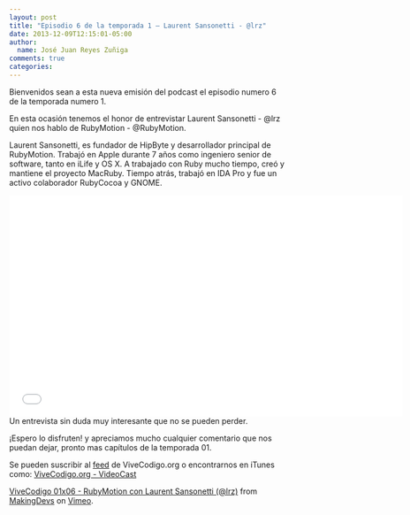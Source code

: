 ```yaml
---
layout: post
title: "Episodio 6 de la temporada 1 – Laurent Sansonetti - @lrz"
date: 2013-12-09T12:15:01-05:00
author:
  name: José Juan Reyes Zuñiga
comments: true
categories: 
---
```


Bienvenidos sean a esta nueva emisión del podcast el episodio numero 6 de la temporada numero 1.

En esta ocasión tenemos el honor de entrevistar Laurent Sansonetti - @lrz quien nos hablo de RubyMotion - @RubyMotion.

Laurent Sansonetti, es fundador de HipByte y desarrollador principal de RubyMotion. Trabajó en Apple durante 7 años como ingeniero senior de software, tanto en iLife y OS X. A trabajado con Ruby mucho tiempo, creó y mantiene el proyecto MacRuby. Tiempo atrás, trabajó en IDA Pro y fue un activo colaborador RubyCocoa y GNOME.

<iframe src="//player.vimeo.com/video/81020270" height="400" width="712" allowfullscreen="" frameborder="0"></iframe>

<!--more-->Un entrevista sin duda muy interesante que no se pueden perder.

¡Espero lo disfruten! y apreciamos mucho cualquier comentario que nos puedan dejar, pronto mas capítulos de la temporada 01.

Se pueden suscribir al <a href="http://vivecodigo.org/feed.xml">feed</a> de ViveCodigo.org o encontrarnos en iTunes como: <a href="https://itunes.apple.com/ca/podcast/vivecodigo.org-videocast/id685052596">ViveCodigo.org - VideoCast</a>

<a href="http://vimeo.com/81020270">ViveCodigo 01x06 - RubyMotion con Laurent Sansonetti (@lrz)</a> from <a href="http://vimeo.com/makingdevs">MakingDevs</a> on <a href="https://vimeo.com">Vimeo</a>.